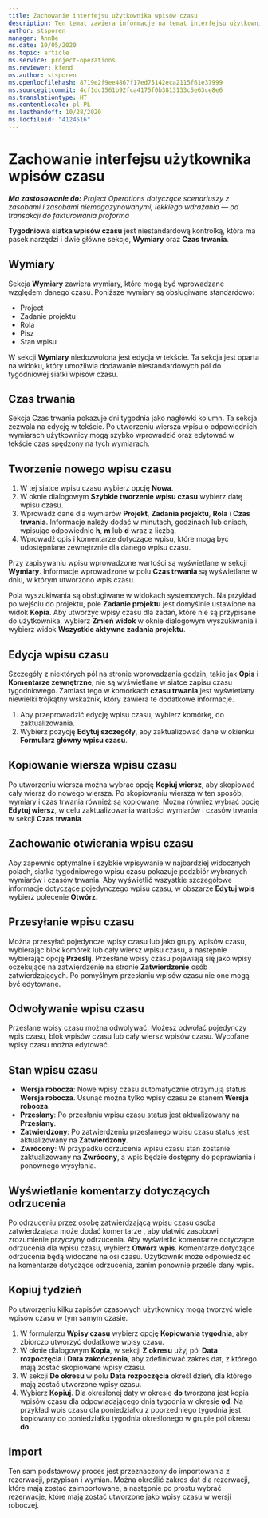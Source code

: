 ```yaml
---
title: Zachowanie interfejsu użytkownika wpisów czasu
description: Ten temat zawiera informacje na temat interfejsu użytkownika wpisów czasu.
author: stsporen
manager: AnnBe
ms.date: 10/05/2020
ms.topic: article
ms.service: project-operations
ms.reviewer: kfend
ms.author: stsporen
ms.openlocfilehash: 8719e2f9ee4867f17ed75142eca2115f61e37999
ms.sourcegitcommit: 4cf1dc1561b92fca4175f0b3813133c5e63ce8e6
ms.translationtype: HT
ms.contentlocale: pl-PL
ms.lasthandoff: 10/28/2020
ms.locfileid: "4124516"
---
```

# <a name="time-entry-ui-behavior"></a>Zachowanie interfejsu użytkownika wpisów czasu

_**Ma zastosowanie do:** Project Operations dotyczące scenariuszy z zasobami i zasobami niemagazynowanymi, lekkiego wdrażania — od transakcji do fakturowania proforma_


**Tygodniowa siatka wpisów czasu** jest niestandardową kontrolką, która ma pasek narzędzi i dwie główne sekcje, **Wymiary** oraz **Czas trwania**.

## <a name="dimensions"></a>Wymiary
Sekcja **Wymiary** zawiera wymiary, które mogą być wprowadzane względem danego czasu. Poniższe wymiary są obsługiwane standardowo:

  - Project
  - Zadanie projektu
  - Rola
  - Pisz
  - Stan wpisu

W sekcji **Wymiary** niedozwolona jest edycja w tekście. Ta sekcja jest oparta na widoku, który umożliwia dodawanie niestandardowych pól do tygodniowej siatki wpisów czasu.

## <a name="duration"></a>Czas trwania
Sekcja Czas trwania pokazuje dni tygodnia jako nagłówki kolumn. Ta sekcja zezwala na edycję w tekście. Po utworzeniu wiersza wpisu o odpowiednich wymiarach użytkownicy mogą szybko wprowadzić oraz edytować w tekście czas spędzony na tych wymiarach.

## <a name="create-a-new-time-entry"></a>Tworzenie nowego wpisu czasu

1. W tej siatce wpisu czasu wybierz opcję **Nowa**. 
2. W oknie dialogowym **Szybkie tworzenie wpisu czasu** wybierz datę wpisu czasu.
3. Wprowadź dane dla wymiarów **Projekt**, **Zadania projektu**, **Rola** i **Czas trwania**. Informacje należy dodać w minutach, godzinach lub dniach, wpisując odpowiednio **h**, **m** lub **d** wraz z liczbą. 
4. Wprowadź opis i komentarze dotyczące wpisu, które mogą być udostępniane zewnętrznie dla danego wpisu czasu. 

Przy zapisywaniu wpisu wprowadzone wartości są wyświetlane w sekcji **Wymiary**. Informacje wprowadzone w polu **Czas trwania** są wyświetlane w dniu, w którym utworzono wpis czasu.

Pola wyszukiwania są obsługiwane w widokach systemowych. Na przykład po wejściu do projektu, pole **Zadanie projektu** jest domyślnie ustawione na widok **Kopia**. Aby utworzyć wpisy czasu dla zadań, które nie są przypisane do użytkownika, wybierz **Zmień widok** w oknie dialogowym wyszukiwania i wybierz widok **Wszystkie aktywne zadania projektu**.

## <a name="edit-a-time-entry"></a>Edycja wpisu czasu 
Szczegóły z niektórych pól na stronie wprowadzania godzin, takie jak **Opis** i **Komentarze zewnętrzne**, nie są wyświetlane w siatce zapisu czasu tygodniowego. Zamiast tego w komórkach **czasu trwania** jest wyświetlany niewielki trójkątny wskaźnik, który zawiera te dodatkowe informacje. 

1. Aby przeprowadzić edycję wpisu czasu, wybierz komórkę, do zaktualizowania.
2. Wybierz pozycję **Edytuj szczegóły**, aby zaktualizować dane w okienku **Formularz główny wpisu czasu**. 

## <a name="copy-a-time-entry-row"></a>Kopiowanie wiersza wpisu czasu
Po utworzeniu wiersza można wybrać opcję **Kopiuj wiersz**, aby skopiować cały wiersz do nowego wiersza. Po skopiowaniu wiersza w ten sposób, wymiary i czas trwania również są kopiowane. Można również wybrać opcję **Edytuj wiersz**, w celu zaktualizowania wartości wymiarów i czasów trwania w sekcji **Czas trwania**.

## <a name="open-a-time-entry-behavior"></a>Zachowanie otwierania wpisu czasu
Aby zapewnić optymalne i szybkie wpisywanie w najbardziej widocznych polach, siatka tygodniowego wpisu czasu pokazuje podzbiór wybranych wymiarów i czasów trwania. Aby wyświetlić wszystkie szczegółowe informacje dotyczące pojedynczego wpisu czasu, w obszarze **Edytuj wpis** wybierz polecenie **Otwórz.**

## <a name="submit-a-time-entry"></a>Przesyłanie wpisu czasu
Można przesyłać pojedyncze wpisy czasu lub jako grupy wpisów czasu, wybierając blok komórek lub cały wiersz wpisu czasu, a następnie wybierając opcję **Prześlij**. Przesłane wpisy czasu pojawiają się jako wpisy oczekujące na zatwierdzenie na stronie **Zatwierdzenie** osób zatwierdzających. Po pomyślnym przesłaniu wpisów czasu nie one mogą być edytowane.

## <a name="recall-a-time-entry"></a>Odwoływanie wpisu czasu
Przesłane wpisy czasu można odwoływać. Możesz odwołać pojedynczy wpis czasu, blok wpisów czasu lub cały wiersz wpisów czasu. Wycofane wpisy czasu można edytować.

## <a name="time-entry-status"></a>Stan wpisu czasu

- **Wersja robocza**: Nowe wpisy czasu automatycznie otrzymują status **Wersja robocza**. Usunąć można tylko wpisy czasu ze stanem **Wersja robocza**.
- **Przesłany**: Po przesłaniu wpisu czasu status jest aktualizowany na **Przesłany**. 
- **Zatwierdzony**: Po zatwierdzeniu przesłanego wpisu czasu status jest aktualizowany na **Zatwierdzony**. 
- **Zwrócony**: W przypadku odrzucenia wpisu czasu stan zostanie zaktualizowany na **Zwrócony**, a wpis będzie dostępny do poprawiania i ponownego wysyłania. 

## <a name="view-rejection-comments"></a>Wyświetlanie komentarzy dotyczących odrzucenia
Po odrzuceniu przez osobę zatwierdzającą wpisu czasu osoba zatwierdzająca może dodać komentarze , aby ułatwić zasobowi zrozumienie przyczyny odrzucenia. Aby wyświetlić komentarze dotyczące odrzucenia dla wpisu czasu, wybierz **Otwórz wpis**. Komentarze dotyczące odrzucenia będą widoczne na osi czasu. Użytkownik może odpowiedzieć na komentarze dotyczące odrzucenia, zanim ponownie prześle dany wpis.

## <a name="copy-week"></a>Kopiuj tydzień
Po utworzeniu kilku zapisów czasowych użytkownicy mogą tworzyć wiele wpisów czasu w tym samym czasie.

1. W formularzu **Wpisy czasu** wybierz opcję **Kopiowania tygodnia**, aby zbiorczo utworzyć dodatkowe wpisy czasu. 
2. W oknie dialogowym **Kopia**, w sekcji **Z okresu** użyj pól **Data rozpoczęcia** i **Data zakończenia**, aby zdefiniować zakres dat, z którego mają zostać skopiowane wpisy czasu. 
3. W sekcji **Do okresu** w polu **Data rozpoczęcia** określ dzień, dla którego mają zostać utworzone wpisy czasu. 
4. Wybierz **Kopiuj**. Dla określonej daty w okresie **do** tworzona jest kopia wpisów czasu dla odpowiadającego dnia tygodnia w okresie **od**. Na przykład wpis czasu dla poniedziałku z poprzedniego tygodnia jest kopiowany do poniedziałku tygodnia określonego w grupie pól okresu **do**.

## <a name="import"></a>Import
Ten sam podstawowy proces jest przeznaczony do importowania z rezerwacji, przypisań i wymian. Można określić zakres dat dla rezerwacji, które mają zostać zaimportowane, a następnie po prostu wybrać rezerwacje, które mają zostać utworzone jako wpisy czasu w wersji roboczej. 
